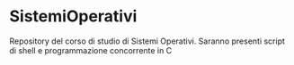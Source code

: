 # SistemiOperativi
Repository del corso di studio di Sistemi Operativi. Saranno presenti script di shell e programmazione concorrente in C 